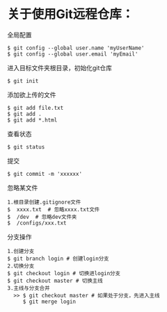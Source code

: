 # 关于使用Git远程仓库：
全局配置
```shell
$ git config --global user.name 'myUserName'
$ git config --global user.email 'myEmail'
```
进入目标文件夹根目录，初始化git仓库
```shell
$ git init
```
添加欲上传的文件
```shell
$ git add file.txt
$ git add .
$ git add *.html
```
查看状态
```
$ git status
```
提交
```shell
$ git commit -m 'xxxxxx'
```
忽略某文件
```shell
1.根目录创建.gitignore文件
$  xxxx.txt  # 忽略xxxx.txt文件
$  /dev  # 忽略dev文件夹
$  /configs/xxx.txt 
```
分支操作
```shell
1.创建分支
$ git branch login # 创建login分支
2.切换分支
$ git checkout login # 切换进login分支
$ git checkout master # 切换主线
3.主线与分支合并
  >> $ git checkout master # 如果处于分支，先进入主线
     $ git merge login
```

